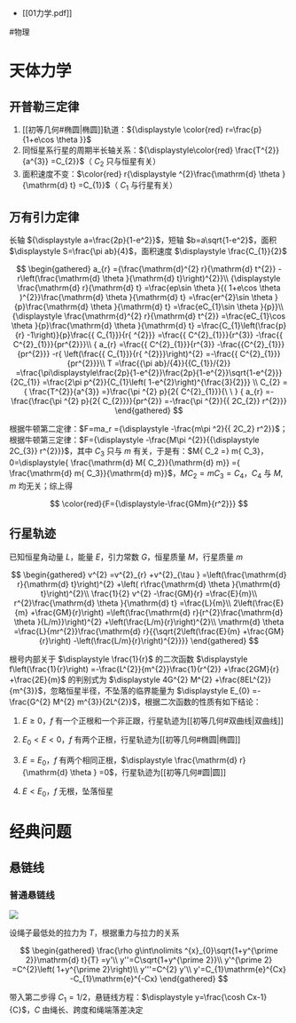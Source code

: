 - [[01力学.pdf]]

#物理

# 天体力学

## 开普勒三定律

1.  [[初等几何#椭圆|椭圆]]轨道：${\displaystyle \color{red} r=\frac{p}{1+e\cos \theta }}$
2.  同恒星系行星的周期半长轴关系：${\displaystyle\color{red} \frac{T^{2}}{a^{3}} =C_{2}}$（ $C_{2}$ 只与恒星有关）
3.  面积速度不变：$\color{red} r{\displaystyle ^{2}\frac{\mathrm{d} \theta }{\mathrm{d} t} =C_{1}}$（ $C_{1}$ 与行星有关）

## 万有引力定律

长轴 ${\displaystyle a=\frac{2p}{1-e^2}}$，短轴 $b=a\sqrt{1-e^2}$，面积 $\displaystyle S=\frac{\pi ab}{4}$，面积速度 $\displaystyle \frac{C_{1}}{2}$

$$
\begin{gathered}
a_{r} ={\frac{\mathrm{d}^{2} r}{\mathrm{d} t^{2}} -r\left(\frac{\mathrm{d} \theta }{\mathrm{d} t}\right)^{2}}\\
{\displaystyle \frac{\mathrm{d} r}{\mathrm{d} t} =\frac{ep\sin \theta }{( 1+e\cos \theta )^{2}}\frac{\mathrm{d} \theta }{\mathrm{d} t} =\frac{er^{2}\sin \theta }{p}\frac{\mathrm{d} \theta }{\mathrm{d} t} =\frac{eC_{1}\sin \theta }{p}}\\
{\displaystyle \frac{\mathrm{d}^{2} r}{\mathrm{d} t^{2}} =\frac{eC_{1}\cos \theta }{p}\frac{\mathrm{d} \theta }{\mathrm{d} t} =\frac{C_{1}\left(\frac{p}{r} -1\right)}{p}\frac{{ C_{1}}}{r{ ^{2}}} =\frac{{ C^{2}_{1}}}{r^{3}} -\frac{{ C^{2}_{1}}}{pr^{2}}}\\
{ a_{r} =\frac{{ C^{2}_{1}}}{r^{3}} -\frac{{C^{2}_{1}}}{pr^{2}}} -r{ \left(\frac{{ C_{1}}}{r{ ^{2}}}\right)^{2} =-\frac{{ C^{2}_{1}}}{pr^{2}}}\\
T =\frac{{\pi ab}/{4}}{{C_{1}}/{2}} =\frac{\pi\displaystyle\frac{2p}{1-e^{2}}\frac{2p}{1-e^{2}}\sqrt{1-e^{2}}}{2C_{1}}  =\frac{2\pi p^{2}}{C_{1}\left( 1-e^{2}\right)^{\frac{3}{2}}} \\
 C_{2} ={ \frac{T^{2}}{a^{3}} =}\frac{\pi ^{2} p}{2{ C^{2}_{1}}}{\ \ }
{ a_{r} =-\frac{\frac{\pi ^{2} p}{2{ C_{2}}}}{pr^{2}} =-\frac{\pi ^{2}}{{ 2C_{2}} r^{2}}}
\end{gathered}
$$

根据牛顿第二定律：$F=ma_r ={\displaystyle -\frac{m\pi ^2}{{ 2C_2} r^2}}$；根据牛顿第三定律：$F={\displaystyle -\frac{M\pi ^{2}}{{\displaystyle 2C_{3}} r^{2}}}$，其中 $C_3$ 只与 $m$ 有关，于是有：$M{ C_2 =} m{ C_3}， 0=\displaystyle{ \frac{\mathrm{d} M{ C_2}}{\mathrm{d} m}} ={ \frac{\mathrm{d} m{ C_3}}{\mathrm{d} m}}$，$M C_2= m C_3 =C_4$，$\displaystyle {\displaystyle C_{4}}$ 与  $\displaystyle M,m$ 均无关；综上得

$$
\color{red}{F={\displaystyle-\frac{GMm}{r^2}}}
$$

## 行星轨迹
已知恒星角动量 $L$，能量 $E$，引力常数 $G$，恒星质量 $M$，行星质量 $m$

$$
\begin{gathered} v^{2} =v^{2}_{r} +v^{2}_{\tau } =\left(\frac{\mathrm{d} r}{\mathrm{d} t}\right)^{2} +\left( r\frac{\mathrm{d} \theta }{\mathrm{d} t}\right)^{2}\\ \frac{1}{2} v^{2} -\frac{GM}{r} =\frac{E}{m}\\ r^{2}\frac{\mathrm{d} \theta }{\mathrm{d} t} =\frac{L}{m}\\ 2\left(\frac{E}{m} +\frac{GM}{r}\right) =\left(\frac{\mathrm{d} r}{r^{2}\frac{\mathrm{d} \theta }{L/m}}\right)^{2} +\left(\frac{L/m}{r}\right)^{2}\\ \mathrm{d} \theta =\frac{L}{mr^{2}}\frac{\mathrm{d} r}{{\sqrt{2\left(\frac{E}{m} +\frac{GM}{r}\right) -\left(\frac{L/m}{r}\right)^{2}}}} \end{gathered}
$$

根号内部关于 $\displaystyle \frac{1}{r}$ 的二次函数 $\displaystyle f\left(\frac{1}{r}\right) =-\frac{L^{2}}{m^{2}}\frac{1}{r^{2}} +\frac{2GM}{r} +\frac{2E}{m}$ 的判别式为 $\displaystyle 4G^{2} M^{2} +\frac{8EL^{2}}{m^{3}}$，忽略恒星半径，不坠落的临界能量为 $\displaystyle E_{0} =-\frac{G^{2} M^{2} m^{3}}{2L^{2}}$，根据二次函数的性质有如下结论：

1. $\displaystyle E\geqslant 0$，$\displaystyle f$ 有一个正根和一个非正跟，行星轨迹为[[初等几何#双曲线|双曲线]]

2. $\displaystyle E_{0} < E< 0$，$\displaystyle f$ 有两个正根，行星轨迹为[[初等几何#椭圆|椭圆]]

3. $\displaystyle E=E_{0}$，$\displaystyle f$ 有两个相同正根，$\displaystyle \frac{\mathrm{d} r}{\mathrm{d} \theta } =0$，行星轨迹为[[初等几何#圆|圆]]

4. $\displaystyle E< E_{0}$，$\displaystyle f$ 无根，坠落恒星

# 经典问题

## 悬链线

### 普通悬链线

![](https://gitee.com/weinixiong97/chrome-bookmark/raw/master/Image/悬链线.png)


设绳子最低处的拉力为 $T$，根据重力与拉力的关系

$$
\begin{gathered}
\frac{\rho g\int\nolimits ^{x}_{0}\sqrt{1+y^{\prime 2}}\mathrm{d} t}{T} =y'\\
y''=C\sqrt{1+y^{\prime 2}}\\
y'^{\prime 2} =C^{2}\left( 1+y^{\prime 2}\right)\\
y'''=C^{2} y'\\
y'=C_{1}\mathrm{e}^{Cx} -C_{1}\mathrm{e}^{-Cx}
\end{gathered}
$$

带入第二步得 $C_1=1/2$，悬链线方程：$\displaystyle y=\frac{\cosh Cx-1}{C}$，$C$ 由绳长、跨度和绳端落差决定